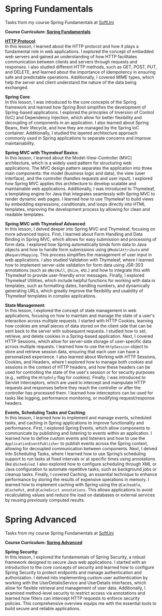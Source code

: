 # Spring Fundamentals
Tasks from my course Spring Fundamentals at <a href="https://softuni.bg/">SoftUni</a> 

<b> Course Curriculum: <a href="https://softuni.bg/trainings/4843/spring-fundamentals-january-2025">Spring Fundamentals</a> </b>

**[HTTP Protocol](https://github.com/trayanaboykova/Spring-Fundamentals/tree/main/HTTP%20Protocol/java-web-http-protocol-demo-master)**: <br>
In this lesson, I learned about the HTTP protocol and how it plays a fundamental role in web applications. I explored the concept of embedded web servers and gained an understanding of how HTTP facilitates communication between clients and servers through requests and responses. I also studied different HTTP methods, such as GET, POST, PUT, and DELETE, and learned about the importance of idempotency in ensuring safe and predictable operations. Additionally, I covered MIME types, which help the server and client understand the nature of the data being exchanged.

**Spring Core**: <br>
In this lesson, I was introduced to the core concepts of the Spring framework and learned how Spring Boot simplifies the development of Spring-based applications. I explored the principles of Inversion of Control (IoC) and Dependency Injection, which allow for better flexibility and decoupling of components in an application. I also learned about Spring Beans, their lifecycle, and how they are managed by the Spring IoC container. Additionally, I studied the layered architecture approach commonly used in Spring applications to separate concerns and improve maintainability.

**Spring MVC with Thymeleaf Basics**: <br>
In this lesson, I learned about the Model-View-Controller (MVC) architecture, which is a widely used pattern for structuring web applications. The MVC design pattern separates the application into three main components: the model (business logic and data), the view (user interface), and the controller (handles requests and user input). I explored how Spring MVC applies this architecture to develop scalable and maintainable web applications. Additionally, I was introduced to Thymeleaf, a templating engine for Java that integrates seamlessly with Spring MVC to render dynamic web pages. I learned how to use Thymeleaf to build views by embedding expressions, conditionals, and loops directly into HTML templates, improving the development process by allowing for clean and readable templates.

**Spring MVC with Thymeleaf Advanced**: <br>
In this lesson, I delved deeper into Spring MVC and Thymeleaf, focusing on more advanced topics. First, I learned about Form Handling and Data Binding in Spring MVC, which allows for easy submission and processing of form data. I explored how Spring automatically binds form data to Java objects and how to handle form submissions using `@ModelAttribute` and `@RequestMapping`. This process simplifies the management of user input in web applications. I also studied Validation with Thymeleaf, where I learned how to implement server-side validation for form data using JSR-303 annotations (such as `@NotNull`, `@Size`, etc.) and how to integrate this with Thymeleaf to provide user-friendly error messages. Finally, I explored Thymeleaf Utilities, which include helpful functions for working with data in templates, such as formatting dates, handling numbers, and dynamically generating URLs, which greatly improve the flexibility and usability of Thymeleaf templates in complex applications.

**State Management**: <br>
In this lesson, I explored the concept of state management in web applications, focusing on how to maintain and manage the state of a user's interaction across multiple requests. I started with HTTP Cookies, learning how cookies are small pieces of data stored on the client side that can be sent back to the server with subsequent requests. I studied how to set, retrieve, and delete cookies in a Spring-based application. Next, I covered HTTP Sessions, which allow for server-side storage of user-specific data across multiple requests. I learned how to use the `HttpSession` object to store and retrieve session data, ensuring that each user can have a personalized experience. I also learned about Working with HTTP Sessions, Cookies, and Headers, where I explored how to manage both cookies and sessions in the context of HTTP headers, and how these headers can be used for controlling the state of the user's session or for security purposes (e.g., setting the `HttpOnly` flag for cookies). Finally, I was introduced to Servlet Interceptors, which are used to intercept and manipulate HTTP requests and responses before they reach the controller or after the controller has processed them. I learned how interceptors can be used for tasks like logging, performance monitoring, or modifying request/response headers.

**Events, Scheduling Tasks and Caching**: <br>
In this lesson, I learned how to implement and manage events, scheduled tasks, and caching in Spring applications to improve functionality and performance. First, I explored Spring Events, which allow components to communicate by publishing and listening to events within an application. I learned how to define custom events and listeners and how to use the `ApplicationEventPublisher` to publish events across the Spring context, allowing for decoupled communication between components. Next, I delved into Scheduling Tasks, where I learned how to use Spring’s scheduling support to run tasks at fixed intervals or at specific times using annotations like `@Scheduled`. I also explored how to configure scheduling through XML or Java configuration to automate repetitive tasks, such as background jobs or cleanup tasks. Finally, I covered Caching, an essential technique to enhance performance by storing the results of expensive operations in memory. I learned how to implement caching with Spring using the `@Cacheable`, `@CachePut`, and `@CacheEvict annotations`. This allows applications to avoid recalculating values and reduce the load on databases or external services by reusing previously computed results.

# Spring Advanced
Tasks from my course Spring Fundamentals at <a href="https://softuni.bg/">SoftUni</a> 

<b> Course Curriculum: <a href="https://softuni.bg/trainings/4844/spring-advanced-february-2025">Spring Advanced</a> </b>

**Spring Security**: <br>
In this lesson, I explored the fundamentals of Spring Security, a robust framework designed to secure Java web applications. I started with an introduction to the core concepts of security and learned how to configure Spring Security to protect endpoints and manage authentication and authorization. I delved into implementing custom user authentication by working with the UserDetailsService and UserDetails interfaces, which allow for flexible retrieval and management of user data. Additionally, I examined method-level security to restrict access via annotations and learned how filters can intercept HTTP requests to enforce security policies. This comprehensive overview equips me with the essential tools to build secure and reliable applications.
